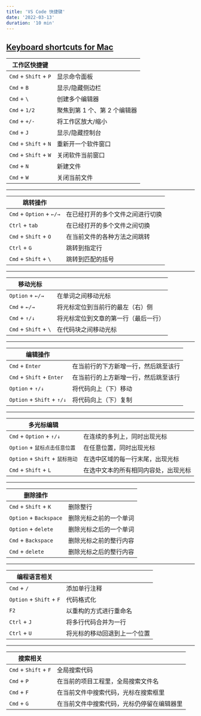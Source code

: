 ```yaml
---
title: 'VS Code 快捷键'
date: '2022-03-13'
duration: '10 min'
---
```


## [Keyboard shortcuts for Mac](https://code.visualstudio.com/shortcuts/keyboard-shortcuts-macos.pdf)

| 工作区快捷键            |                          |
| --------------------- | ------------------------ |
| `Cmd` + `Shift` + `P` | 显示命令面板               |
| `Cmd` + `B`           | 显示/隐藏侧边栏            |
| `Cmd` + `\`           | 创建多个编辑器             |
| `Cmd` + `1/2`         | 聚焦到第 1 个、第 2 个编辑器 |
| `Cmd` + `+/-`         | 将工作区放大/缩小           |
| `Cmd` + `J`           | 显示/隐藏控制台            |
| `Cmd` + `Shift` + `N` | 重新开一个软件窗口          |
| `Cmd` + `Shift` + `W` | 关闭软件当前窗口            |
| `Cmd` + `N`           | 新建文件                  |
| `Cmd` + `W`           | 关闭当前文件               |

---

| 跳转操作                  |                            |
| ------------------------ | -------------------------- |
| `Cmd` + `Option` + `←/→` | 在已经打开的多个文件之间进行切换 |
| `Ctrl` + `tab`           | 在已经打开的多个文件之间切换    |
| `Cmd` + `Shift` + `O`    | 在当前文件的各种方法之间跳转    |
| `Ctrl` + `G`             | 跳转到指定行                 |
| `Cmd` + `Shift` + `\`    | 跳转到匹配的括号              |

---

| 移动光标               |                               |
| --------------------- | ----------------------------- |
| `Option` + `←/→`      | 在单词之间移动光标               |
| `Cmd` + `←/→`         | 将光标定位到当前行的最左（右）侧    |
| `Cmd` + `↑/↓`         | 将光标定位到文章的第一行（最后一行） |
| `Cmd` + `Shift` + `\` | 在代码块之间移动光标              |

--- 

| 编辑操作                   |                                |
| ------------------------- | ----------------------------- |
| `Cmd` + `Enter`           | 在当前行的下方新增一行，然后跳至该行 |
| `Cmd` + `Shift` + `Enter` | 在当前行的上方新增一行，然后跳至该行 |
| `Option` + `↑/↓`            | 将代码向上（下）移动                   |
| `Option` + `Shift` + `↑/↓`  | 将代码向上（下）复制                   |

--- 

| 多光标编辑                      |                               |
| ----------------------------- | ----------------------------- |
| `Cmd` + `Option` + `↑/↓`      | 在连续的多列上，同时出现光标       |
| `Option` + `鼠标点击任意位置`    | 在任意位置，同时出现光标          |
| `Option` + `Shift` + `鼠标拖动` | 在选中区域的每一行末尾，出现光标   |
| `Cmd` + `Shift` + `L`         | 在选中文本的所有相同内容处，出现光标 |

---

| 删除操作                |                    |
| ---------------------- | -------------------|
| `Cmd` + `Shift` + `K`  | 删除整行            |
| `Option` + `Backspace` | 删除光标之前的一个单词 |
| `Option` + `delete`    | 删除光标之后的一个单词 |
| `Cmd` + `Backspace`    | 删除光标之前的整行内容 |
| `Cmd` + `delete`       | 删除光标之后的整行内容 |

---

| 编程语言相关               |                         |
| ------------------------ | ----------------------- |
| `Cmd` + `/`              | 添加单行注释              |
| `Option` + `Shift` + `F` | 代码格式化               |
| `F2`                     | 以重构的方式进行重命名     |
| `Ctrl` + `J`             | 将多行代码合并为一行       |
| `Ctrl` + `U`             | 将光标的移动回退到上一个位置 |

---

| 搜索相关               |                                    |
| --------------------- | ---------------------------------- |
| `Cmd` + `Shift` + `F` | 全局搜索代码                         |
| `Cmd` + `P`           | 在当前的项目工程里，全局搜索文件名       |
| `Cmd` + `F`           | 在当前文件中搜索代码，光标在搜索框里      |
| `Cmd` + `G`           | 在当前文件中搜索代码，光标仍停留在编辑器里 |
